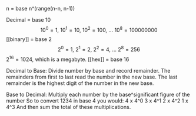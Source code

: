 
n = base
n^(range(n-n, n-1))

Decimal = base 10
$$
10^0 = 1,\    
10^1 = 10, \
10^2 = 100, \
... \
10^8 = 100000000
$$
[[binary]] = base 2
$$
2^0 = 1,\ 2^1 = 2,\ 2^2 = 4,\ ...\ 2^8 = 256
$$
$2^{16} = 1024$, which is a megabyte.
[[hex]] = base 16


Decimal to Base:
	Divide number by base and record remainder. The remainders from first to last read the number in the new base. The last remainder is the highest digit of the number in the new base.

Base to Decimal: 
	Multiply each number by the base^significant figure of the number
	So to convert 1234 in base 4 you would:
		4 x 4^0
		3 x 4^1
		2 x 4^2
		1 x 4^3
	And then sum the total of these multiplications. 